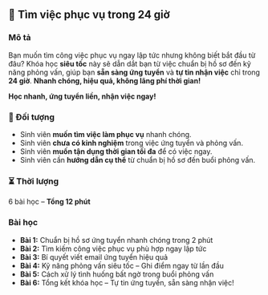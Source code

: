 ## 📌 Tìm việc phục vụ trong 24 giờ

### Mô tả  
Bạn muốn tìm công việc phục vụ ngay lập tức nhưng không biết bắt đầu từ đâu? Khóa học **siêu tốc** này sẽ dẫn dắt bạn từ việc chuẩn bị hồ sơ đến kỹ năng phỏng vấn, giúp bạn **sẵn sàng ứng tuyển** và **tự tin nhận việc** chỉ trong **24 giờ**. **Nhanh chóng, hiệu quả, không lãng phí thời gian!**

**Học nhanh, ứng tuyển liền, nhận việc ngay!**

### 🎯 Đối tượng  
- Sinh viên **muốn tìm việc làm phục vụ** nhanh chóng.  
- Sinh viên **chưa có kinh nghiệm** trong việc ứng tuyển và phỏng vấn.  
- Sinh viên **muốn tận dụng thời gian tối đa** để có việc ngay.  
- Sinh viên cần **hướng dẫn cụ thể** từ chuẩn bị hồ sơ đến buổi phỏng vấn.

### ⏳ Thời lượng  
6 bài học – **Tổng 12 phút**

### Bài học  
- **Bài 1:** Chuẩn bị hồ sơ ứng tuyển nhanh chóng trong 2 phút  
- **Bài 2:** Tìm kiếm công việc phục vụ phù hợp ngay lập tức  
- **Bài 3:** Bí quyết viết email ứng tuyển hiệu quả  
- **Bài 4:** Kỹ năng phỏng vấn siêu tốc – Ghi điểm ngay từ lần đầu  
- **Bài 5:** Cách xử lý tình huống bất ngờ trong buổi phỏng vấn  
- **Bài 6:** Tổng kết khóa học – Tự tin ứng tuyển, sẵn sàng nhận việc!